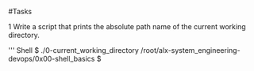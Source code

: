 #Tasks

1 Write a script that prints the absolute path name of the current working directory.

''' Shell
$ ./0-current_working_directory
/root/alx-system_engineering-devops/0x00-shell_basics
$

